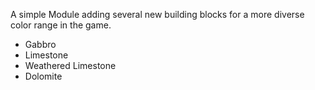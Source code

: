 A simple Module adding several new building blocks for a more diverse color range in the game.

* Gabbro
* Limestone
* Weathered Limestone
* Dolomite